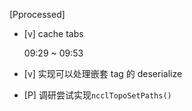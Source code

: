 [Pprocessed]

* [v] cache tabs

    09:29 ~ 09:53

* [v] 实现可以处理嵌套 tag 的 deserialize

* [P] 调研尝试实现`ncclTopoSetPaths()`
